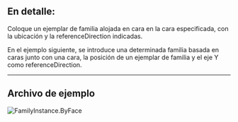 ## En detalle:
Coloque un ejemplar de familia alojada en cara en la cara especificada, con la ubicación y la referenceDirection indicadas.

En el ejemplo siguiente, se introduce una determinada familia basada en caras junto con una cara, la posición de un ejemplar de familia y el eje Y como referenceDirection.

___
## Archivo de ejemplo

![FamilyInstance.ByFace](./Revit.Elements.FamilyInstance.ByFace_img.jpg)
